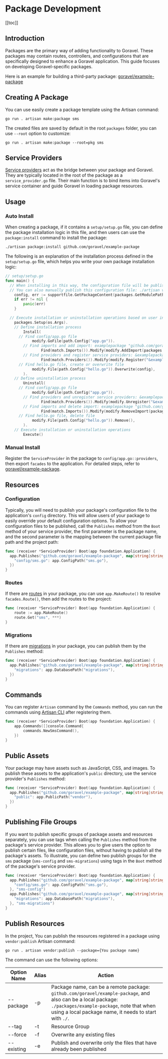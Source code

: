 # Package Development

[[toc]]

## Introduction

Packages are the primary way of adding functionality to Goravel. These packages may contain routes, controllers, and configurations that are specifically designed to enhance a Goravel application. This guide focuses on developing Goravel-specific packages. 

Here is an example for building a third-party package: [goravel/example-package](https://github.com/goravel/example-package)

## Creating A Package

You can use easily create a package template using the Artisan command:

```shell
go run . artisan make:package sms
```

The created files are saved by default in the root `packages` folder, you can use `--root` option to customize:

```shell
go run . artisan make:package --root=pkg sms
```

## Service Providers

[Service providers](../architecture-concepts/service-providers.md) act as the bridge between your package and Goravel. They are typically located in the root of the package as a `service_provider.go` file. Their main function is to bind items into Goravel's service container and guide Goravel in loading package resources.

## Usage

### Auto Install

When creating a package, if it contains a `setup/setup.go` file, you can define the package installation logic in this file, and then users can use the `package:install` command to install the package:

```shell
./artisan package:install github.com/goravel/example-package
```

The following is an explanation of the installation process defined in the `setup/setup.go` file, which helps you write your own package installation logic:

```go
// setup/setup.go
func main() {
  // When installing in this way, the configuration file will be published to the project's config directory.
  // You can also manually publish this configuration file: ./artisan vendor:publish --package=github.com/goravel/example-package
	config, err := supportfile.GetPackageContent(packages.GetModulePath(), "setup/config/hello.go")
	if err != nil {
		panic(err)
	}

  // Execute installation or uninstallation operations based on user input parameters
	packages.Setup(os.Args).
    // Define installation process
		Install(
      // Find config/app.go file
			modify.GoFile(path.Config("app.go")).
        // Find imports and add import: examplepackage "github.com/goravel/example-package"
				Find(match.Imports()).Modify(modify.AddImport(packages.GetModulePath(), "examplepackage")).
        // Find providers and register service providers: &examplepackage.ServiceProvider{}，note that you need to add the import first, then you can register the service provider
				Find(match.Providers()).Modify(modify.Register("&examplepackage.ServiceProvider{}")),
      // Find hello.go file, create or overwrite file
			modify.File(path.Config("hello.go")).Overwrite(config),
		).
    // Define uninstallation process
		Uninstall(
      // Find config/app.go file
			modify.GoFile(path.Config("app.go")).
        // Find providers and unregister service providers: &examplepackage.ServiceProvider{}
				Find(match.Providers()).Modify(modify.Unregister("&examplepackage.ServiceProvider{}")).
        // Find imports and delete import: examplepackage "github.com/goravel/example-package"，note that you need to unregister the service provider first, then you can delete the import
				Find(match.Imports()).Modify(modify.RemoveImport(packages.GetModulePath(), "examplepackage")),
      // Find hello.go file, delete file
			modify.File(path.Config("hello.go")).Remove(),
		).
    // Execute installation or uninstallation operations
		Execute()
```

### Manual Install

Register the `ServiceProvider` in the package to `config/app.go::providers`, then export `facades` to the application. For detailed steps, refer to [goravel/example-package](https://github.com/goravel/example-package).

## Resources

### Configuration

Typically, you will need to publish your package's configuration file to the application's `config` directory. This will allow users of your package to easily override your default configuration options. To allow your configuration files to be published, call the `Publishes` method from the `Boot` method of your service provider, the first parameter is the package name, and the second parameter is the mapping between the current package file path and the project path:

```go
func (receiver *ServiceProvider) Boot(app foundation.Application) {
  app.Publishes("github.com/goravel/example-package", map[string]string{
    "config/sms.go": app.ConfigPath("sms.go"),
  })
}
```

### Routes

If there are [routes](../the-basics/routing.md) in your package, you can use `app.MakeRoute()` to resolve `facades.Route()`, then add the routes to the project:

```go
func (receiver *ServiceProvider) Boot(app foundation.Application) {
	route := app.MakeRoute()
	route.Get("sms", ***)
}
```

### Migrations

If there are [migrations](../database/migrations.md) in your package, you can publish them by the `Publishes` method:

```go
func (receiver *ServiceProvider) Boot(app foundation.Application) {
  app.Publishes("github.com/goravel/example-package", map[string]string{
    "migrations": app.DatabasePath("migrations"),
  })
}
```

## Commands

You can register `Artisan` command by the `Commands` method, you can run the commands using [Artisan CLI](../digging-deeper/artisan-console.md) after registering them.

```go
func (receiver *ServiceProvider) Boot(app foundation.Application) {
	app.Commands([]console.Command{
		commands.NewSmsCommand(),
	})
}
```

## Public Assets

Your package may have assets such as JavaScript, CSS, and images. To publish these assets to the application's `public` directory, use the service provider's `Publishes` method:

```go
func (receiver *ServiceProvider) Boot(app foundation.Application) {
  app.Publishes("github.com/goravel/example-package", map[string]string{
    "public": app.PublicPath("vendor"),
  })
}
```

## Publishing File Groups

If you want to publish specific groups of package assets and resources separately, you can use tags when calling the `Publishes` method from the package's service provider. This allows you to give users the option to publish certain files, like configuration files, without having to publish all the package's assets. To illustrate, you can define two publish groups for the `sms` package (`sms-config` and `sms-migrations`) using tags in the `Boot` method of the package's service provider.

```go
func (receiver *ServiceProvider) Boot(app foundation.Application) {
  app.Publishes("github.com/goravel/example-package", map[string]string{
    "config/sms.go": app.ConfigPath("sms.go"),
  }, "sms-config")
  app.Publishes("github.com/goravel/example-package", map[string]string{
    "migrations": app.DatabasePath("migrations"),
  }, "sms-migrations")
}
```

## Publish Resources

In the project, You can publish the resources registered in a package using `vendor:publish` Artisan command:

```shell
go run . artisan vendor:publish --package={You package name}
```

The command can use the following options:

| Option Name  | Alias  | Action           |
| -----------  | ------ | -------------- |
| --package    | -p     | Package name, can be a remote package: `github.com/goravel/example-package`, and also can be a local package: `./packages/example-package`, note that when using a local package name, it needs to start with `./`. |
| --tag        | -t     | Resource Group     |
| --force      | -f     | Overwrite any existing files     |
| --existing   | -e     | Publish and overwrite only the files that have already been published     |

<CommentService/>
